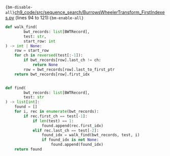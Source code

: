 `{bm-disable-all}`[ch9_code/src/sequence_search/BurrowsWheelerTransform_FirstIndexes.py](ch9_code/src/sequence_search/BurrowsWheelerTransform_FirstIndexes.py) (lines 94 to 121):`{bm-enable-all}`

```python
def walk_find(
        bwt_records: list[BWTRecord],
        test: str,
        start_row: int
) -> int | None:
    row = start_row
    for ch in reversed(test[:-1]):
        if bwt_records[row].last_ch != ch:
            return None
        row = bwt_records[row].last_to_first_ptr
    return bwt_records[row].first_idx


def find(
        bwt_records: list[BWTRecord],
        test: str
) -> list[int]:
    found = []
    for i, rec in enumerate(bwt_records):
        if rec.first_ch == test[-1]:
            if len(test) == 1:
                found.append(rec.first_idx)
            elif rec.last_ch == test[-2]:
                found_idx = walk_find(bwt_records, test, i)
                if found_idx is not None:
                    found.append(found_idx)
    return found
```